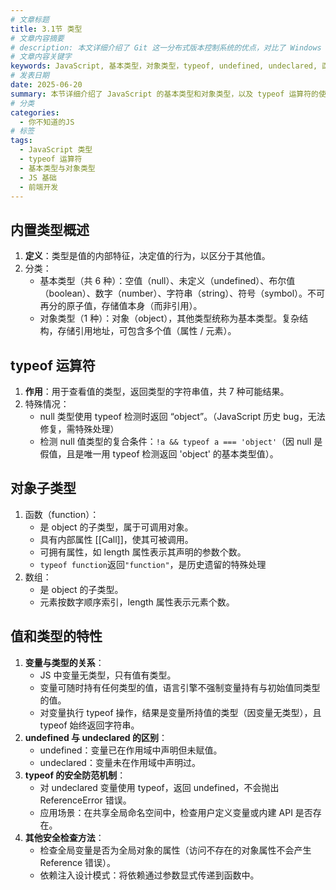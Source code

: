 ```yaml
---
# 文章标题
title: 3.1节 类型
# 文章内容摘要
# description: 本文详细介绍了 Git 这一分布式版本控制系统的优点，对比了 Windows 与 macOS/Linux 系统下的常用命令，讲解了 vim 操作模式及常用命令，还阐述了 Git 的基本配置、特定项目配置和命令缩写设置等内容。
# 文章内容关键字
keywords: JavaScript, 基本类型，对象类型，typeof, undefined, undeclared, 函数类型，数组类型
# 发表日期
date: 2025-06-20
summary: 本节详细介绍了 JavaScript 的基本类型和对象类型，以及 typeof 运算符的使用和注意事项，帮助读者更好地理解 JavaScript 的类型系统。
# 分类
categories:
  - 你不知道的JS
# 标签
tags:
  - JavaScript 类型
  - typeof 运算符
  - 基本类型与对象类型
  - JS 基础
  - 前端开发
---
```


## 内置类型概述

1. **定义**：类型是值的内部特征，决定值的行为，以区分于其他值。
2. 分类：
   - 基本类型（共 6 种）：空值（null）、未定义（undefined）、布尔值（boolean）、数字（number）、字符串（string）、符号（symbol）。不可再分的原子值，存储值本身（而非引用）。
   - 对象类型（1 种）：对象（object），其他类型统称为基本类型。复杂结构，存储引用地址，可包含多个值（属性 / 元素）。

## typeof 运算符

1. **作用**：用于查看值的类型，返回类型的字符串值，共 7 种可能结果。
2. 特殊情况：
   - null 类型使用 typeof 检测时返回 “object”。（JavaScript 历史 bug，无法修复，需特殊处理）
   - 检测 null 值类型的复合条件：`!a && typeof a === 'object'`（因 null 是假值，且是唯一用 typeof 检测返回 'object' 的基本类型值）。

## 对象子类型

1. 函数（function）：
   - 是 object 的子类型，属于可调用对象。
   - 具有内部属性 [[Call]]，使其可被调用。
   - 可拥有属性，如 length 属性表示其声明的参数个数。
   - `typeof function`返回`"function"`，是历史遗留的特殊处理
2. 数组：
   - 是 object 的子类型。
   - 元素按数字顺序索引，length 属性表示元素个数。

## 值和类型的特性

1. **变量与类型的关系**：
   - JS 中变量无类型，只有值有类型。
   - 变量可随时持有任何类型的值，语言引擎不强制变量持有与初始值同类型的值。
   - 对变量执行 typeof 操作，结果是变量所持值的类型（因变量无类型），且 typeof 始终返回字符串。
2. **undefined 与 undeclared 的区别**：
   - undefined：变量已在作用域中声明但未赋值。
   - undeclared：变量未在作用域中声明过。
3. **typeof 的安全防范机制**：
   - 对 undeclared 变量使用 typeof，返回 undefined，不会抛出 ReferenceError 错误。
   - 应用场景：在共享全局命名空间中，检查用户定义变量或内建 API 是否存在。
4. **其他安全检查方法**：
   - 检查全局变量是否为全局对象的属性（访问不存在的对象属性不会产生 Reference 错误）。
   - 依赖注入设计模式：将依赖通过参数显式传递到函数中。
